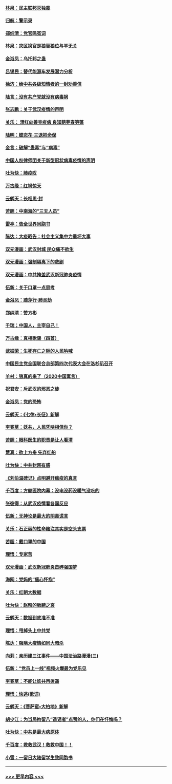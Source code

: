 #### [林泉：民主联邦灭独裁](../pages/nsc993/n11870998.md?t=02160244) 
#### [归航：警示录](../pages/nsc993/n11870963.md?t=02160244) 
#### [郑纯清：党官鸣冤词](../pages/nsc993/n11870938.md?t=02160244) 
#### [林泉：灾区换官是狼替狼位与羊无关](../pages/nsc993/n11870896.md?t=02160244) 
#### [金浴凤：乌托邦之蛊](../pages/nsc993/n11870879.md?t=02160244) 
#### [吕锡民：替代能源车发展潜力分析](../pages/nsc993/n11870656.md?t=02160244) 
#### [徐济：给中共各级知情者的一封劝善信](../pages/nsc993/n11868561.md?t=02160244) 
#### [陆言：没有共产党就没有病毒祸](../pages/nsc993/n11868232.md?t=02160244) 
#### [张志鹏：关于武汉疫情的声明](../pages/nsc993/n11867182.md?t=02160244) 
#### [关乐： 漂红向善克疫病 良知萌芽春笋蓬](../pages/nsc993/n11865710.md?t=02160244) 
#### [陆明：蝶恋花‧三退把命保](../pages/nsc993/n11865673.md?t=02160244) 
#### [金言：破解“蛊毒”与“病毒”](../pages/nsc993/n11864103.md?t=02160244) 
#### [中国人权律师团关于新型冠状病毒疫情的声明](../pages/nsc993/n11864249.md?t=02160244) 
#### [吐为快：肺疫叹](../pages/nsc993/n11864027.md?t=02160244) 
#### [万古缘：红祸惊天](../pages/nsc993/n11864079.md?t=02160244) 
#### [云鹤天：长相思‧封](../pages/nsc993/n11864006.md?t=02160244) 
#### [苦胆：中南海的“三无人员”](../pages/nsc993/n11862997.md?t=02160244) 
#### [雷亭：告全世界同胞书](../pages/nsc993/n11862572.md?t=02160244) 
#### [陈达：大疫昭告：社会主义集中力量坏大事](../pages/nsc993/n11859419.md?t=02160244) 
#### [双元漫画：武汉封城 民众痛不欲生](../pages/nsc993/n11859287.md?t=02160244) 
#### [双元漫画：强制隔离下的悲剧](../pages/nsc993/n11859244.md?t=02160244) 
#### [双元漫画：中共掩盖武汉新冠肺炎疫情](../pages/nsc993/n11858249.md?t=02160244) 
#### [伍新：关于口罩一点思考](../pages/nsc993/n11859195.md?t=02160244) 
#### [金浴凤：踏莎行‧肺炎劫](../pages/nsc993/n11858227.md?t=02160244) 
#### [郑纯清：赞方彬](../pages/nsc993/n11856803.md?t=02160244) 
#### [千瑞；中国人，主宰自己！](../pages/nsc993/n11856793.md?t=02160244) 
#### [万古缘：真相歌谣（四首）](../pages/nsc993/n11856263.md?t=02160244) 
#### [武振荣：生死存亡之际的人民呐喊](../pages/nsc993/n11856256.md?t=02160244) 
#### [中国民主党全国联合总部第四次代表大会在洛杉矶召开](../pages/nsc993/n11856344.md?t=02160244) 
#### [羊村：狼真的来了（2020中国寓言）](../pages/nsc993/n11856229.md?t=02160244) 
#### [祝君安：斥武汉的邪恶之徒](../pages/nsc993/n11855861.md?t=02160244) 
#### [金浴凤：党的恐怖](../pages/nsc993/n11855849.md?t=02160244) 
#### [云鹤天：《七律▪长征》新解](../pages/nsc993/n11855479.md?t=02160244) 
#### [李春草：妖共，人民凭啥相信你？](../pages/nsc993/n11855196.md?t=02160244) 
#### [苦胆：眼科医生的职责是让人看清](../pages/nsc993/n11853840.md?t=02160244) 
#### [慧真：欲上方舟 先弃红船](../pages/nsc993/n11853483.md?t=02160244) 
#### [吐为快：中共封网有感](../pages/nsc993/n11852575.md?t=02160244) 
#### [《刘伯温碑记》点明避开瘟疫的真言](../pages/nsc993/n11852128.md?t=02160244) 
#### [千百度：方舱医院内幕：没电没药没暖气没吃的](../pages/nsc993/n11850211.md?t=02160244) 
#### [张彼得：从武汉疫情看各国反应](../pages/nsc993/n11850102.md?t=02160244) 
#### [伍新：无神论是最大的阴毒谎言](../pages/nsc993/n11846129.md?t=02160244) 
#### [关乐：石正丽的性命赌注其实是空头支票](../pages/nsc993/n11846109.md?t=02160244) 
#### [苦胆：戴口罩的中国](../pages/nsc993/n11845576.md?t=02160244) 
#### [理悟：专家苦](../pages/nsc993/n11845564.md?t=02160244) 
#### [双元漫画：武汉新冠肺炎击碎强国梦](../pages/nsc993/n11843320.md?t=02160244) 
#### [海网：党妈的“瘟心怀抱”](../pages/nsc993/n11840740.md?t=02160244) 
#### [关乐：红朝大数据](../pages/nsc993/n11840675.md?t=02160244) 
#### [吐为快：赵粉的肺腑之哀](../pages/nsc993/n11840618.md?t=02160244) 
#### [云鹤天：数据到底准不准](../pages/nsc993/n11840325.md?t=02160244) 
#### [理悟：甩掉头上中共党](../pages/nsc993/n11838826.md?t=02160244) 
#### [陈达：隐瞒大疫情如同大暗杀](../pages/nsc993/n11838771.md?t=02160244) 
#### [向莉：亲历建三江事件——中国法治路漫漫(三)](../pages/nsc993/n11831825.md?t=02160244) 
#### [伍新：“党员上一线”视频火爆最为党乐见](../pages/nsc993/n11838200.md?t=02160244) 
#### [李春草：不能让妖共再逍遥](../pages/nsc993/n11838102.md?t=02160244) 
#### [理悟：快逃(歌词)](../pages/nsc993/n11838083.md?t=02160244) 
#### [云鹤天：《菩萨蛮▪大柏地》新解](../pages/nsc993/n11838059.md?t=02160244) 
#### [胡少江：为当局拘留八“造谣者”点赞的人，你们在忏悔吗？](../pages/nsc993/n11836801.md?t=02160244) 
#### [吐为快：中共是最大病原体](../pages/nsc993/n11836748.md?t=02160244) 
#### [千百度：救救武汉！救救中国！！](../pages/nsc993/n11836145.md?t=02160244) 
#### [小雪：一留日大陆留学生致同胞书](../pages/nsc993/n11834624.md?t=02160244) 

----
#### [ >>> 更早内容 <<< ](../indexes/nsc993-earlier.md)
